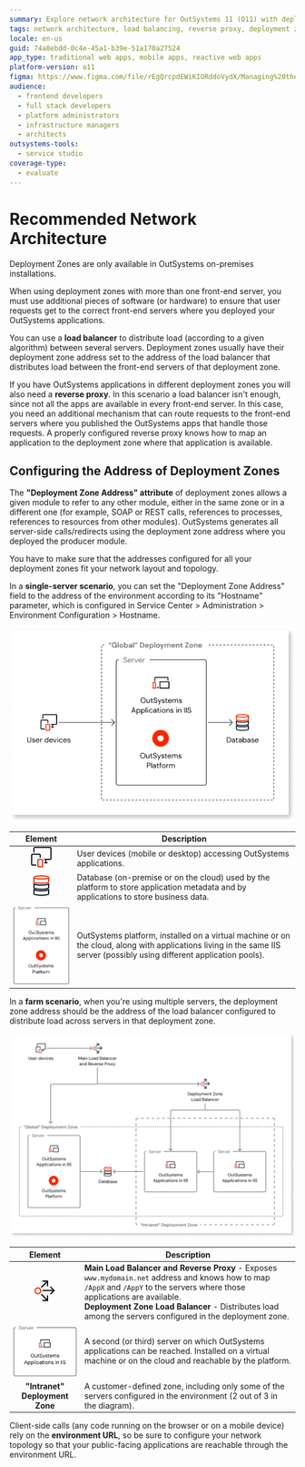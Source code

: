 ```yaml
---
summary: Explore network architecture for OutSystems 11 (O11) with deployment zones, load balancers, and reverse proxies.
tags: network architecture, load balancing, reverse proxy, deployment zones, on-premises installation
locale: en-us
guid: 74a8ebdd-0c4e-45a1-b39e-51a170a27524
app_type: traditional web apps, mobile apps, reactive web apps
platform-version: o11
figma: https://www.figma.com/file/rEgQrcpdEWiKIORddoVydX/Managing%20the%20Applications%20Lifecycle?node-id=267:140
audience:
  - frontend developers
  - full stack developers
  - platform administrators
  - infrastructure managers
  - architects
outsystems-tools:
  - service studio
coverage-type:
  - evaluate
---
```


# Recommended Network Architecture

<div class="info" markdown="1">

Deployment Zones are only available in OutSystems on-premises installations.

</div>

When using deployment zones with more than one front-end server, you must use additional pieces of software (or hardware) to ensure that user requests get to the correct front-end servers where you deployed your OutSystems applications.

You can use a **load balancer** to distribute load (according to a given algorithm) between several servers. Deployment zones usually have their deployment zone address set to the address of the load balancer that distributes load between the front-end servers of that deployment zone.

If you have OutSystems applications in different deployment zones you will also need a **reverse proxy**. In this scenario a load balancer isn't enough, since not all the apps are available in every front-end server. In this case, you need an additional mechanism that can route requests to the front-end servers where you published the OutSystems apps that handle those requests. A properly configured reverse proxy knows how to map an application to the deployment zone where that application is available.

## Configuring the Address of Deployment Zones 

The **"Deployment Zone Address" attribute** of deployment zones allows a given module to refer to any other module, either in the same zone or in a different one (for example, SOAP or REST calls, references to processes, references to resources from other modules). OutSystems generates all server-side calls/redirects using the deployment zone address where you deployed the producer module.

You have to make sure that the addresses configured for all your deployment zones fit your network layout and topology.

In a **single-server scenario**, you can set the "Deployment Zone Address" field to the address of the environment according to its "Hostname" parameter, which is configured in Service Center > Administration > Environment Configuration > Hostname.

![Diagram of single server network architecture for OutSystems deployment zones with user devices, database, and server platform apps.](images/architecture-single-server-diag.png "Single Server Network Architecture")

Element | Description
:------:|------------
![Icon representing user devices such as mobile or desktop accessing OutSystems applications.](images/user-diag.png "User Devices") | User devices (mobile or desktop) accessing OutSystems applications.
![Icon representing the database used by the OutSystems platform and applications for storing metadata and business data.](images/database-diag.png "Database") | Database (on-premise or on the cloud) used by the platform to store application metadata and by applications to store business data.
![Icon representing the OutSystems platform and applications installed on a server, possibly using different application pools.](images/server-platform-apps-diag.png "OutSystems Platform and Applications") | OutSystems platform, installed on a virtual machine or on the cloud, along with applications living in the same IIS server (possibly using different application pools).

In a **farm scenario**, when you're using multiple servers, the deployment zone address should be the address of the load balancer configured to distribute load across servers in that deployment zone.

![Diagram of farm scenario network architecture for OutSystems deployment zones with load balancers, servers, and deployment zones.](images/architecture-zones-diag.png "Farm Scenario Network Architecture")

Element | Description
:------:|------------
![Icon representing the main load balancer and reverse proxy in a network architecture, mapping applications to the correct servers.](images/load-balancer-diag.png "Load Balancer and Reverse Proxy") | **Main Load Balancer and Reverse Proxy** - Exposes `www.mydomain.net` address and knows how to map `/AppX` and `/AppY` to the servers where those applications are available.<br/>**Deployment Zone Load Balancer** - Distributes load among the servers configured in the deployment zone.
![Icon representing multiple servers where OutSystems applications are installed and reachable by the platform.](images/server-apps-diag.png "OutSystems Applications on Multiple Servers") | A second (or third) server on which OutSystems applications can be reached. Installed on a virtual machine or on the cloud and reachable by the platform.
**"Intranet" Deployment Zone** | A customer-defined zone, including only some of the servers configured in the environment (2 out of 3 in the diagram).

Client-side calls (any code running on the browser or on a mobile device) rely on the **environment URL**, so be sure to configure your network topology so that your public-facing applications are reachable through the environment URL.
